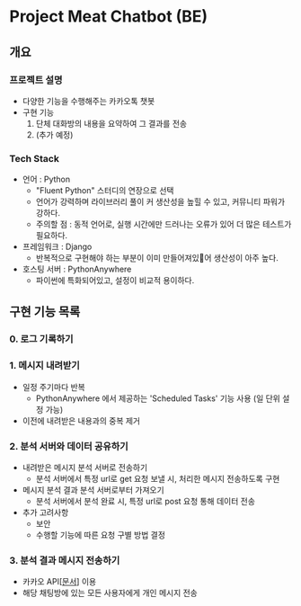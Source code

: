 # Project Meat Chatbot (BE)

## 개요

### 프로젝트 설명
- 다양한 기능을 수행해주는 카카오톡 챗봇
- 구현 기능
  1.  단체 대화방의 내용을 요약하여 그 결과를 전송
  2. (추가 예정)

### Tech Stack
- 언어 : Python
  - "Fluent Python" 스터디의 연장으로 선택
  - 언어가 강력하며 라이브러리 풀이 커 생산성을 높힐 수 있고, 커뮤니티 파워가 강하다.
  - 주의할 점 : 동적 언어로, 실행 시간에만 드러나는 오류가 있어 더 많은 테스트가 필요하다.
- 프레임워크 : Django
  - 반복적으로 구현해야 하는 부분이 이미 만들어져있어 생산성이 아주 높다.
- 호스팅 서버 : PythonAnywhere
  - 파이썬에 특화되어있고, 설정이 비교적 용이하다.

## 구현 기능 목록

### 0. 로그 기록하기

### 1. 메시지 내려받기
- 일정 주기마다 반복
  - PythonAnywhere 에서 제공하는 'Scheduled Tasks' 기능 사용 (일 단위 설정 가능)
- 이전에 내려받은 내용과의 중복 제거

### 2. 분석 서버와 데이터 공유하기
- 내려받은 메시지 분석 서버로 전송하기
  - 분석 서버에서 특정 url로 get 요청 보낼 시, 처리한 메시지 전송하도록 구현
- 메시지 분석 결과 분석 서버로부터 가져오기
  - 분석 서버에서 분석 완료 시, 특정 url로 post 요청 통해 데이터 전송
- 추가 고려사항
  - 보안
  - 수행할 기능에 따른 요청 구별 방법 결정

### 3. 분석 결과 메시지 전송하기
- 카카오 API[[문서](https://developers.kakao.com/docs/latest/ko/message/common)] 이용
- 해당 채팅방에 있는 모든 사용자에게 개인 메시지 전송
